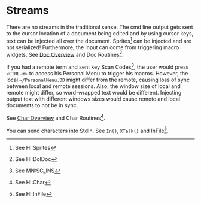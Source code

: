 # Streams
There are no streams in the traditional sense. The cmd line output gets sent to the cursor location of a document being edited and by using cursor keys, text can be injected all over the document. Sprites[^1] can be injected and are not serialized! Furthermore, the input can come from triggering macro widgets. See [Doc Overview](./DolDocOverview.md) and Doc Routines[^2].

If you had a remote term and sent key Scan Codes[^3], the user would press `<CTRL-m>` to access his Personal Menu to trigger his macros. However, the local `~/PersonalMenu.DD` might differ from the remote, causing loss of sync between local and remote sessions. Also, the window size of local and remote might differ, so word-wrapped text would be different. Injecting output text with different windows sizes would cause remote and local documents to not be in sync.

See [Char Overview](./CharOverview.md) and Char Routines[^4].

You can send characters into StdIn. See `In()`, `XTalk()` and InFile[^5].

[^1]: See HI:Sprites

[^2]: See HI:DolDoc

[^3]: See MN:SC_INS

[^4]: See HI:Char

[^5]: See HI:InFile
